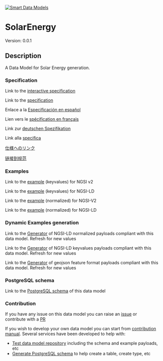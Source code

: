 [![Smart Data Models](https://smartdatamodels.org/wp-content/uploads/2022/01/SmartDataModels_logo.png "Logo")](https://smartdatamodels.org)
# SolarEnergy
Version: 0.0.1

## Description 

A Data Model for Solar Energy generation.
### Specification

Link to the [interactive specification](https://swagger.lab.fiware.org/?url=https://smart-data-models.github.io/dataModel.Energy/SolarEnergy/swagger.yaml)

Link to the [specification](https://github.com/smart-data-models/dataModel.Energy/blob/master/SolarEnergy/doc/spec.md)

Enlace a la [Especificación en español](https://github.com/smart-data-models/dataModel.Energy/blob/master/SolarEnergy/doc/spec_ES.md)

Lien vers le [spécification en français](https://github.com/smart-data-models/dataModel.Energy/blob/master/SolarEnergy/doc/spec_FR.md)

Link zur [deutschen Spezifikation](https://github.com/smart-data-models/dataModel.Energy/blob/master/SolarEnergy/doc/spec_DE.md)

Link alla [specifica](https://github.com/smart-data-models/dataModel.Energy/blob/master/SolarEnergy/doc/spec_IT.md)

[仕様へのリンク](https://github.com/smart-data-models/dataModel.Energy/blob/master/SolarEnergy/doc/spec_JA.md)

[链接到规范](https://github.com/smart-data-models/dataModel.Energy/blob/master/SolarEnergy/doc/spec_ZH.md)
### Examples

Link to the [example](https://smart-data-models.github.io/dataModel.Energy/SolarEnergy/examples/example.json) (keyvalues) for NGSI v2

Link to the [example](https://smart-data-models.github.io/dataModel.Energy/SolarEnergy/examples/example.jsonld) (keyvalues) for NGSI-LD

Link to the [example](https://smart-data-models.github.io/dataModel.Energy/SolarEnergy/examples/example-normalized.json) (normalized) for NGSI-V2

Link to the [example](https://smart-data-models.github.io/dataModel.Energy/SolarEnergy/examples/example-normalized.jsonld) (normalized) for NGSI-LD
### Dynamic Examples generation

Link to the [Generator](https://smartdatamodels.org/extra/ngsi-ld_generator.php?schemaUrl=https://raw.githubusercontent.com/smart-data-models/dataModel.Energy/master/SolarEnergy/schema.json&email=info@smartdatamodels.org) of NGSI-LD normalized payloads compliant with this data model. Refresh for new values

Link to the [Generator](https://smartdatamodels.org/extra/ngsi-ld_generator_keyvalues.php?schemaUrl=https://raw.githubusercontent.com/smart-data-models/dataModel.Energy/master/SolarEnergy/schema.json&email=info@smartdatamodels.org) of NGSI-LD keyvalues payloads compliant with this data model. Refresh for new values

Link to the [Generator](https://smartdatamodels.org/extra/geojson_features_generator.php?schemaUrl=https://raw.githubusercontent.com/smart-data-models/dataModel.Energy/master/SolarEnergy/schema.json&email=info@smartdatamodels.org) of geojson feature format payloads compliant with this data model. Refresh for new values
### PostgreSQL schema

Link to the [PostgreSQL schema](https://github.com/smart-data-models/dataModel.Energy/blob/master/SolarEnergy/schema.sql) of this data model
### Contribution

 If you have any issue on this data model you can raise an [issue](https://github.com/smart-data-models/dataModel.Energy/issues)  or contribute with a [PR](https://github.com/smart-data-models/dataModel.Energy/pulls)

 If you wish to develop your own data model you can start from [contribution manual](https://bit.ly/contribution_manual). Several services have been developed to help with: 
 - [Test data model repository](https://smartdatamodels.org/index.php/data-models-contribution-api/) including the schema and example payloads, etc
 - [Generate PostgreSQL schema](https://smartdatamodels.org/index.php/sql-service/) to help create a table, create type, etc